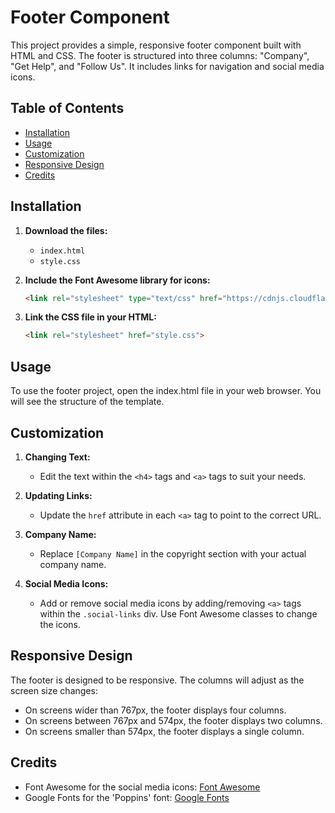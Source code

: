 # Footer Component

This project provides a simple, responsive footer component built with HTML and CSS. The footer is structured into three columns: "Company", "Get Help", and "Follow Us". It includes links for navigation and social media icons.

## Table of Contents

- [Installation](#installation)
- [Usage](#usage)
- [Customization](#customization)
- [Responsive Design](#responsive-design)
- [Credits](#credits)

## Installation

1. **Download the files:**
    - `index.html`
    - `style.css`

2. **Include the Font Awesome library for icons:**
    ```html
    <link rel="stylesheet" type="text/css" href="https://cdnjs.cloudflare.com/ajax/libs/font-awesome/5.15.1/css/all.min.css">
    ```

3. **Link the CSS file in your HTML:**
    ```html
    <link rel="stylesheet" href="style.css">
    ```

## Usage

To use the footer project, open the index.html file in your web browser. You will see the structure of the template.

## Customization

1. **Changing Text:**
    - Edit the text within the `<h4>` tags and `<a>` tags to suit your needs.

2. **Updating Links:**
    - Update the `href` attribute in each `<a>` tag to point to the correct URL.

3. **Company Name:**
    - Replace `[Company Name]` in the copyright section with your actual company name.

4. **Social Media Icons:**
    - Add or remove social media icons by adding/removing `<a>` tags within the `.social-links` div. Use Font Awesome classes to change the icons.

## Responsive Design

The footer is designed to be responsive. The columns will adjust as the screen size changes:
- On screens wider than 767px, the footer displays four columns.
- On screens between 767px and 574px, the footer displays two columns.
- On screens smaller than 574px, the footer displays a single column.

## Credits

- Font Awesome for the social media icons: [Font Awesome](https://cdnjs.cloudflare.com/ajax/libs/font-awesome/5.15.1/css/all.min.css)
- Google Fonts for the 'Poppins' font: [Google Fonts](https://fonts.google.com/)
